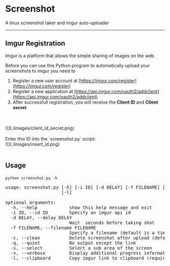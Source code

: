 Screenshot
==========

A linux screenshot taker and imgur auto-uploader


-------

## Imgur Registration

Imgur is a platform that allows the simple sharing of images on the web.

Before you can use this Python program to automatically upload your screenshots to imgur you need to

1. Register a new user account at [https://imgur.com/register](https://imgur.com/register)
2. Register a new application at [https://api.imgur.com/oauth2/addclient](https://api.imgur.com/oauth2/addclient)
3. After successfull registration, you will receive the **Client ID** and **Client secret**

<br>
<br>
![](./images/client_id_secret.png)
<br>
<br>
Enter this ID into the `screenshot.py` script:  
<br>
![](./images/insert_id.png)
<br>
<br>

## Usage

`python screenshot.py -h`

<pre>
usage: screenshot.py [-h] [-i ID] [-d DELAY] [-f FILENAME] [-c] [-q] [-s] [-v]
                     [-l]

optional arguments:
  -h, --help            show this help message and exit
  -i ID, --id ID        Specify an imgur api id
  -d DELAY, --delay DELAY
                        Wait <delay> seconds before taking shot
  -f FILENAME, --filename FILENAME
                        Specify a filename (default is a timestamp)
  -c, --clean           Delete screenshot after upload (default false)
  -q, --quiet           No output except the link
  -s, --select          Select a sub area of the screen
  -v, --verbose         Display additional progress information
  -l, --clipboard       Copy imgur link to clipboard (requires xclip)
  </pre>
